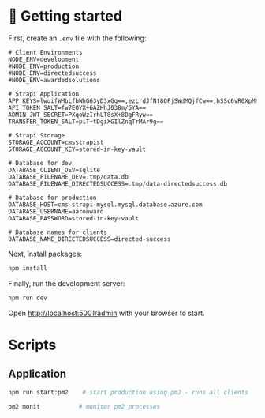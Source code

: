 # 🚀 Getting started

First, create an `.env` file with the following:


```dotenv
# Client Environments
NODE_ENV=development
#NODE_ENV=production
#NODE_ENV=directedsuccess
#NODE_ENV=awardedsolutions

# Strapi Application
APP_KEYS=lwuifWMbLfhWhG63yD3xGg==,ezLrdJfNt8OFjSWdMQjfCw==,hSSc6vR0XpMtCxHdOeR26w==,jUg13pKgBI96TIN4Y9502w==
API_TOKEN_SALT=fw7EOYX+6AZHhJ038m/5YA==
ADMIN_JWT_SECRET=PXqoWzIrhLT8sX+8DgFRyw==
TRANSFER_TOKEN_SALT=piT+tDgiXGIlZnqTrMAr9g==

# Strapi Storage
STORAGE_ACCOUNT=cmsstrapist
STORAGE_ACCOUNT_KEY=stored-in-key-vault

# Database for dev
DATABASE_CLIENT_DEV=sqlite
DATABASE_FILENAME_DEV=.tmp/data.db
DATABASE_FILENAME_DIRECTEDSUCCESS=.tmp/data-directedsuccess.db

# Database for production
DATABASE_HOST=cms-strapi-mysql.mysql.database.azure.com
DATABASE_USERNAME=aaronward
DATABASE_PASSWORD=stored-in-key-vault

# Database names for clients
DATABASE_NAME_DIRECTEDSUCCESS=directed-success

```

Next, install packages:

```bash
npm install
```

Finally, run the development server:

```bash
npm run dev
```

Open [http://localhost:5001/admin](http://localhost:5001/admin) with your browser to start.

# Scripts

## Application

```bash
npm run start:pm2    # start production using pm2 - runs all clients
```

```bash
pm2 monit           # monitor pm2 processes

```
